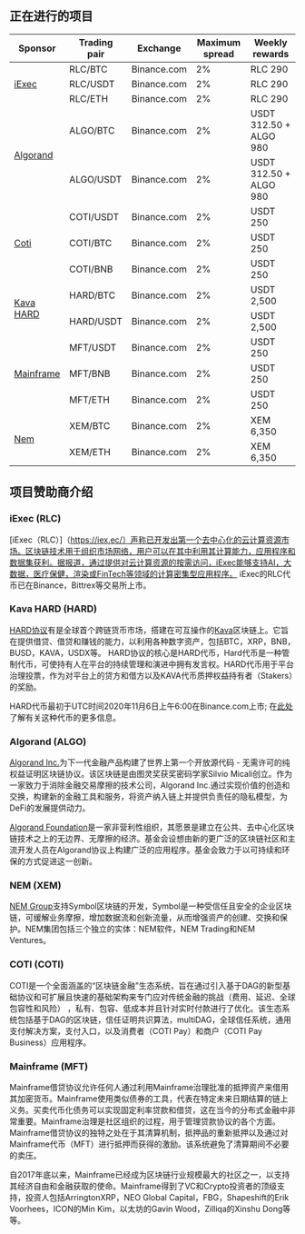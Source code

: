 ## 正在进行的项目

<table>
  <thead>
    <th>Sponsor</th>
    <th>Trading pair</th>
    <th>Exchange</th>
    <th>Maximum spread</th>
    <th>Weekly rewards</th>
  </thead>
  <tbody>
    <tr>
      <td rowspan="3"><a href="#iexec">iExec</a><br></td>
      <td>RLC/BTC</td>
      <td>Binance.com</td>
      <td>2%</td>
      <td>RLC 290</td>
    </tr>
    <tr>
      <td>RLC/USDT</td>
      <td>Binance.com</td>
      <td>2%</td>
      <td>RLC 290</td>
    </tr>
    <tr>
      <td>RLC/ETH</td>
      <td>Binance.com</td>
      <td>2%</td>
      <td>RLC 290</td>
    </tr>
    <tr>
      <td rowspan="2"><a href="#Algorand">Algorand</a></td>
      <td>ALGO/BTC</td>
      <td>Binance.com</td>
      <td>2%</td>
      <td>USDT 312.50 + ALGO 980</td>
    </tr>
    <tr>
      <td>ALGO/USDT</td>
      <td>Binance.com</td>
      <td>2%</td>
      <td>USDT 312.50 + ALGO 980</td>
    </tr>
    <tr>
      <td rowspan="3"><a href="#Coti">Coti</a><br></td>
      <td>COTI/USDT</td>
      <td>Binance.com</td>
      <td>2%</td>
      <td>USDT 250</td>
    </tr>
    <tr>
      <td>COTI/BTC</td>
      <td>Binance.com</td>
      <td>2%</td>
      <td>USDT 250</td>
    </tr>
    <tr>
      <td>COTI/BNB</td>
      <td>Binance.com</td>
      <td>2%</td>
      <td>USDT 250</td>
    </tr>
    <tr>
      <td rowspan="2"><a href="#HARD">Kava HARD</a><br></td>
      <td>HARD/BTC</td>
      <td>Binance.com</td>
      <td>2%</td>
      <td>USDT 2,500</td>
    </tr>
    <tr>
      <td>HARD/USDT</td>
      <td>Binance.com</td>
      <td>2%</td>
      <td>USDT 2,500</td>
    </tr>
    <tr>
      <td rowspan="3"><a href="#mainframe">Mainframe</a><br></td>
      <td>MFT/USDT</td>
      <td>Binance.com</td>
      <td>2%</td>
      <td>USDT 250</td>
    </tr>
    <tr>
      <td>MFT/BNB</td>
      <td>Binance.com</td>
      <td>2%</td>
      <td>USDT 250</td>
    </tr>
        <tr>
      <td>MFT/ETH</td>
      <td>Binance.com</td>
      <td>2%</td>
      <td>USDT 250</td>
    </tr>
    <tr>
      <td rowspan="2"><a href="#nem">Nem</a><br></td>
      <td>XEM/BTC</td>
      <td>Binance.com</td>
      <td>2%</td>
      <td>XEM 6,350</td>
    </tr>
    <tr>
      <td>XEM/ETH</td>
      <td>Binance.com</td>
      <td>2%</td>
      <td>XEM 6,350</td>
    </tr>
  </tbody>
</table>

## 项目赞助商介绍

### iExec (RLC)

[iExec（RLC）]（https://iex.ec/）声称已开发出第一个去中心化的云计算资源市场。区块链技术用于组织市场网络，用户可以在其中利用其计算能力，应用程序和数据集获利。据报道，通过提供对云计算资源的按需访问，iExec能够支持AI，大数据，医疗保健，渲染或FinTech等领域的计算密集型应用程序。 iExec的RLC代币已在Binance，Bittrex等交易所上市。

### Kava HARD (HARD)

[HARD协议](https://hard.kava.io/)有是全球首个跨链货币市场，搭建在可互操作的[Kava]()区块链上。它旨在提供借贷、借贷和赚钱的能力，以利用各种数字资产，包括BTC，XRP，BNB，BUSD，KAVA，USDX等。 HARD协议的核心是HARD代币，Hard代币是一种管制代币，可使持有人在平台的持续管理和演进中拥有发言权。HARD代币用于平台治理投票，作为对平台上的贷方和借方以及KAVA代币质押权益持有者（Stakers）的奖励。

HARD代币最初于UTC时间2020年11月6日上午6:00在Binance.com上市; 在[此处](https://research.binance.com/en/projects/hard-protocol)了解有关这种代币的更多信息。

### Algorand (ALGO)

[Algorand Inc.](www.algorand.com)为下一代金融产品构建了世界上第一个开放源代码 - 无需许可的纯权益证明区块链协议。该区块链是由图灵奖获奖密码学家Silvio Micali创立。作为一家致力于消除金融交易摩擦的技术公司，Algorand Inc.通过实现价值的创造和交换，构建新的金融工具和服务，将资产纳入链上并提供负责任的隐私模型，为DeFi的发展提供动力。

[Algorand Foundation](https://www.algorand.foundation)是一家非营利性组织，其愿景是建立在公共、去中心化区块链技术之上的无边界、无摩擦的经济。基金会设想由新的更广泛的区块链社区和主流开发人员在Algorand协议上构建广泛的应用程序。基金会致力于以可持续和环保的方式促进这一创新。 

### NEM (XEM)

[NEM Group](https://nem.io/)支持Symbol区块链的开发，Symbol是一种受信任且安全的企业区块链，可缓解业务摩擦，增加数据流和创新流量，从而增强资产的创建、交换和保护。NEM集团包括三个独立的实体：NEM软件，NEM Trading和NEM Ventures。 

### COTI (COTI)

COTI是一个全面涵盖的“区块链金融”生态系统，旨在通过引入基于DAG的新型基础协议和可扩展且快速的基础架构来专门应对传统金融的挑战（费用、延迟、全球包容性和风险） ，私有、包容、低成本并且针对实时付款进行了优化。该生态系统包括基于DAG的区块链，信任证明共识算法，multiDAG，全球信任系统，通用支付解决方案，支付入口，以及消费者（COTI Pay）和商户（COTI Pay Business）应用程序。

### Mainframe (MFT)

Mainframe借贷协议允许任何人通过利用Mainframe治理批准的抵押资产来借用其加密货币。Mainframe使用类似债券的工具，代表在特定未来日期结算的链上义务。买卖代币化债务可以实现固定利率贷款和借贷，这在当今的分布式金融中非常重要。Mainframe治理是社区组织的过程，用于管理贷款协议的各个方面。Mainframe借贷协议的独特之处在于其清算机制，抵押品的重新抵押以及通过对Mainframe代币（MFT）进行抵押而获得的激励。该系统避免了清算期间不必要的卖压。

自2017年底以来，Mainframe已经成为区块链行业规模最大的社区之一，以支持其经济自由和金融获取的使命。Mainframe得到了VC和Crypto投资者的顶级支持，投资人包括ArringtonXRP，NEO Global Capital，FBG，Shapeshift的Erik Voorhees，ICON的Min Kim，以太坊的Gavin Wood，Zilliqa的Xinshu Dong等等。
